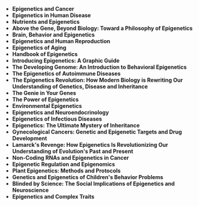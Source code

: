 <ul>
 <li><b><a target="_blank" href="https://github.com/manjunath5496/Epigenetics-Books/blob/master/chb(62).pdf" style="text-decoration:none;">Epigenetics and Cancer</a></b></li>
  
<li><b><a target="_blank" href="https://github.com/manjunath5496/Epigenetics-Books/blob/master/chb(63).pdf" style="text-decoration:none;">Epigenetics in Human Disease</a></b></li>

<li><b><a target="_blank" href="https://github.com/manjunath5496/Epigenetics-Books/blob/master/chb(64).pdf" style="text-decoration:none;">Nutrients and Epigenetics</a></b></li>
  
<li><b><a target="_blank" href="https://github.com/manjunath5496/Epigenetics-Books/blob/master/chb(65).pdf" style="text-decoration:none;"> Above the Gene, Beyond Biology: Toward a Philosophy of Epigenetics</a></b></li>
                               
  <li><b><a target="_blank" href="https://github.com/manjunath5496/Epigenetics-Books/blob/master/chb(66).pdf" style="text-decoration:none;"> Brain, Behavior and Epigenetics </a></b></li>   

<li><b><a target="_blank" href="https://github.com/manjunath5496/Epigenetics-Books/blob/master/chb(67).pdf" style="text-decoration:none;">Epigenetics and Human Reproduction</a></b></li>
  
<li><b><a target="_blank" href="https://github.com/manjunath5496/Epigenetics-Books/blob/master/chb(68).pdf" style="text-decoration:none;">Epigenetics of Aging</a></b></li>

<li><b><a target="_blank" href="https://github.com/manjunath5496/Epigenetics-Books/blob/master/chb(69).pdf" style="text-decoration:none;">Handbook of Epigenetics</a></b></li>
  
<li><b><a target="_blank" href="https://github.com/manjunath5496/Epigenetics-Books/blob/master/chb(70).pdf" style="text-decoration:none;"> Introducing Epigenetics: A Graphic Guide </a></b></li>
                               
<li><b><a target="_blank" href="https://github.com/manjunath5496/Epigenetics-Books/blob/master/chb(71).pdf" style="text-decoration:none;">The Developing Genome: An Introduction to Behavioral Epigenetics </a></b></li>
  
<li><b><a target="_blank" href="https://github.com/manjunath5496/Epigenetics-Books/blob/master/chb(72).pdf" style="text-decoration:none;">The Epigenetics of Autoimmune Diseases </a></b></li>
                               
  <li><b><a target="_blank" href="https://github.com/manjunath5496/Epigenetics-Books/blob/master/chb(73).pdf" style="text-decoration:none;"> The Epigenetics Revolution: How Modern Biology is Rewriting Our Understanding of Genetics, Disease and Inheritance</a></b></li>   

<li><b><a target="_blank" href="https://github.com/manjunath5496/Epigenetics-Books/blob/master/chb(74).rar" style="text-decoration:none;">The Genie in Your Genes </a></b></li>
  
<li><b><a target="_blank" href="https://github.com/manjunath5496/Epigenetics-Books/blob/master/chb(75).PDF" style="text-decoration:none;">The Power of Epigenetics</a></b></li>

<li><b><a target="_blank" href="https://github.com/manjunath5496/Epigenetics-Books/blob/master/chb(76).pdf" style="text-decoration:none;">Environmental Epigenetics</a></b></li>
  
<li><b><a target="_blank" href="https://github.com/manjunath5496/Epigenetics-Books/blob/master/chb(77).pdf" style="text-decoration:none;"> Epigenetics and Neuroendocrinology</a></b></li>

   <li><b><a target="_blank" href="https://github.com/manjunath5496/Epigenetics-Books/blob/master/chb(78).pdf" style="text-decoration:none;"> Epigenetics of Infectious Diseases</a></b></li>   

<li><b><a target="_blank" href="https://github.com/manjunath5496/Epigenetics-Books/blob/master/chb(79).pdf" style="text-decoration:none;">Epigenetics: The Ultimate Mystery of Inheritance</a></b></li>
  
<li><b><a target="_blank" href="https://github.com/manjunath5496/Epigenetics-Books/blob/master/chb(80).pdf" style="text-decoration:none;">Gynecological Cancers: Genetic and Epigenetic Targets and Drug Development</a></b></li>

<li><b><a target="_blank" href="https://github.com/manjunath5496/Epigenetics-Books/blob/master/chb(81).pdf" style="text-decoration:none;">Lamarck's Revenge: How Epigenetics Is Revolutionizing Our Understanding of Evolution's Past and Present</a></b></li>
  
<li><b><a target="_blank" href="https://github.com/manjunath5496/Epigenetics-Books/blob/master/chb(82).pdf" style="text-decoration:none;"> Non-Coding RNAs and Epigenetics in Cancer</a></b></li>         
          
 <li><b><a target="_blank" href="https://github.com/manjunath5496/Epigenetics-Books/blob/master/chb(83).pdf" style="text-decoration:none;">Epigenetic Regulation and Epigenomics</a></b></li>
  
<li><b><a target="_blank" href="https://github.com/manjunath5496/Epigenetics-Books/blob/master/chb(84).pdf" style="text-decoration:none;">Plant Epigenetics: Methods and Protocols</a></b></li>

<li><b><a target="_blank" href="https://github.com/manjunath5496/Epigenetics-Books/blob/master/chb(85).pdf" style="text-decoration:none;">Genetics and Epigenetics of Children's Behavior Problems</a></b></li>
  
<li><b><a target="_blank" href="https://github.com/manjunath5496/Epigenetics-Books/blob/master/chb(86).pdf" style="text-decoration:none;">Blinded by Science: The Social Implications of Epigenetics and Neuroscience</a></b></li>            
          
   
<li><b><a target="_blank" href="https://github.com/manjunath5496/Epigenetics-Books/blob/master/chb(87).pdf" style="text-decoration:none;">Epigenetics and Complex Traits</a></b></li>                  
          
          
          
          
          

</ul>





